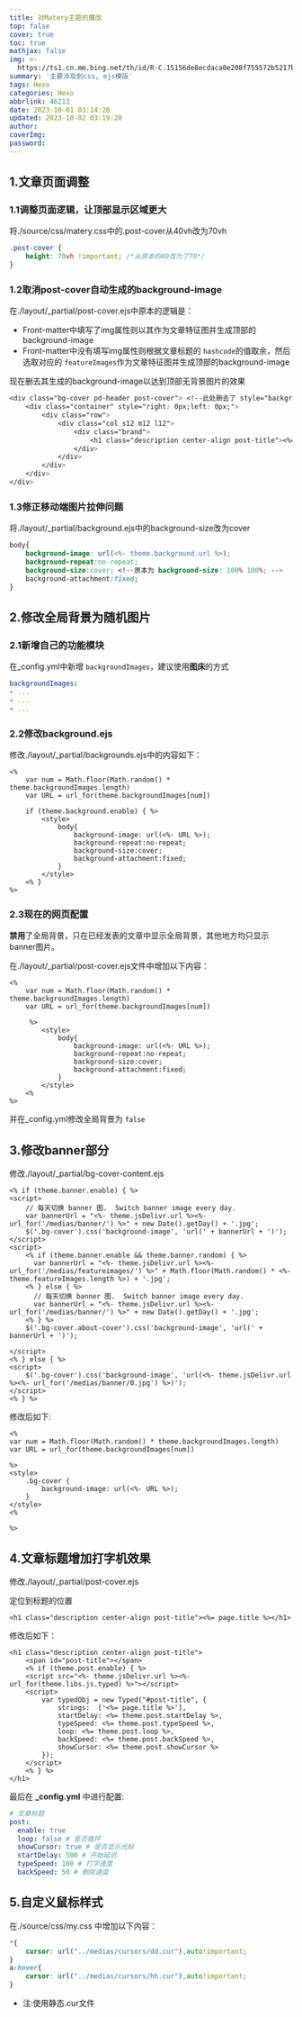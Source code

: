 ```yaml
---
title: 对Matery主题的魔改
top: false
cover: true
toc: true
mathjax: false
img: >-
  https://ts1.cn.mm.bing.net/th/id/R-C.15156de8ecdaca0e208f755572b5217b?rik=SCL92Je0wYHVXg&riu=http%3a%2f%2fheibanbai.com.cn%2fimg%2fhexo.png&ehk=VywdH%2f1oS1u8iXWWEm11T%2bm0ntJ9pczrqS%2bktzxU3Mo%3d&risl=&pid=ImgRaw&r=0
summary: '主要涉及到css, ejs模版'
tags: Hexo
categories: Hexo
abbrlink: 46213
date: 2023-10-01 03:14:20
updated: 2023-10-02 03:19:20
author:
coverImg:
password:
---
```

## 1.文章页面调整

### 1.1调整页面逻辑，让顶部显示区域更大

将./source/css/matery.css中的.post-cover从40vh改为70vh

```css
.post-cover {
    height: 70vh !important; /*从原本的40改为了70*/
}
```

### 1.2取消post-cover自动生成的background-image

在./layout/_partial/post-cover.ejs中原本的逻辑是：

- Front-matter中填写了img属性则以其作为文章特征图并生成顶部的background-image
- Front-matter中没有填写img属性则根据文章标题的 `hashcode`的值取余，然后选取对应的 `featureImages`作为文章特征图并生成顶部的background-image

现在删去其生成的background-image以达到顶部无背景图片的效果

```css
<div class="bg-cover pd-header post-cover"> <!--此处删去了 style="background-image: url('<%- featureimg %>')" -->
    <div class="container" style="right: 0px;left: 0px;">
        <div class="row">
            <div class="col s12 m12 l12">
                <div class="brand">
                    <h1 class="description center-align post-title"><%= page.title %></h1>
                </div>
            </div>
        </div>
    </div>
</div>
```

### 1.3修正移动端图片拉伸问题

将./layout/_partial/background.ejs中的background-size改为cover

```css
body{
    background-image: url(<%- theme.background.url %>);
    background-repeat:no-repeat;
    background-size:cover; <!--原本为 background-size: 100% 100%; -->
    background-attachment:fixed;
}
```

## 2.修改全局背景为随机图片

### 2.1新增自己的功能模块

在_config.yml中新增 `backgroundImages`，建议使用**图床**的方式

```yml
backgroundImages:
- ...
- ...
- ...
```

### 2.2修改background.ejs

修改./layout/_partial/backgrounds.ejs中的内容如下：

```ejs
<% 
    var num = Math.floor(Math.random() * theme.backgroundImages.length)
    var URL = url_for(theme.backgroundImages[num])

    if (theme.background.enable) { %>
        <style>
            body{
                background-image: url(<%- URL %>);
                background-repeat:no-repeat;
                background-size:cover;
                background-attachment:fixed;
            }
        </style>
    <% } 
%>
```

### 2.3现在的网页配置

**禁用**了全局背景，只在已经发表的文章中显示全局背景，其他地方均只显示banner图片。

在./layout/_partial/post-cover.ejs文件中增加以下内容：

```ejs
<% 
    var num = Math.floor(Math.random() * theme.backgroundImages.length)
    var URL = url_for(theme.backgroundImages[num])

     %>
        <style>
            body{
                background-image: url(<%- URL %>);
                background-repeat:no-repeat;
                background-size:cover;
                background-attachment:fixed;
            }
        </style>
    <% 
%>
```

并在_config.yml修改全局背景为 `false`

## 3.修改banner部分

修改./layout/_partial/bg-cover-content.ejs

```ejs
<% if (theme.banner.enable) { %>
<script>
    // 每天切换 banner 图.  Switch banner image every day.
    var bannerUrl = "<%- theme.jsDelivr.url %><%- url_for('/medias/banner/') %>" + new Date().getDay() + '.jpg';
    $('.bg-cover').css('background-image', 'url(' + bannerUrl + ')');
</script>
<script>
    <% if (theme.banner.enable && theme.banner.random) { %>
      var bannerUrl = "<%- theme.jsDelivr.url %><%- url_for('/medias/featureimages/') %>" + Math.floor(Math.random() * <%- theme.featureImages.length %>) + '.jpg';
    <% } else { %>
      // 每天切换 banner 图.  Switch banner image every day.
      var bannerUrl = "<%- theme.jsDelivr.url %><%- url_for('/medias/banner/') %>" + new Date().getDay() + '.jpg';
    <% } %>
    $('.bg-cover.about-cover').css('background-image', 'url(' + bannerUrl + ')');

</script>
<% } else { %>
<script>
    $('.bg-cover').css('background-image', 'url(<%- theme.jsDelivr.url %><%- url_for('/medias/banner/0.jpg') %>)');
</script>
<% } %>
```

修改后如下:

```ejs
<% 
var num = Math.floor(Math.random() * theme.backgroundImages.length)
var URL = url_for(theme.backgroundImages[num])

%>
<style>
    .bg-cover {
        background-image: url(<%- URL %>);
    }
</style>
<%

%>
```

## 4.文章标题增加打字机效果

修改./layout/_partial/post-cover.ejs

定位到标题的位置

```ejs
<h1 class="description center-align post-title"><%= page.title %></h1>
```

修改后如下：

```ejs
<h1 class="description center-align post-title">
    <span id="post-title"></span>
    <% if (theme.post.enable) { %>
    <script src="<%- theme.jsDelivr.url %><%- url_for(theme.libs.js.typed) %>"></script>
    <script>
        var typedObj = new Typed("#post-title", {
            strings:  ['<%= page.title %>'],
            startDelay: <%= theme.post.startDelay %>,
            typeSpeed: <%= theme.post.typeSpeed %>,
            loop: <%= theme.post.loop %>,
            backSpeed: <%= theme.post.backSpeed %>,
            showCursor: <%= theme.post.showCursor %>
        });
    </script>
    <% } %>
</h1>
```

最后在 **_config.yml** 中进行配置:

```yaml
# 文章标题
post:
  enable: true
  loop: false # 是否循环
  showCursor: true # 是否显示光标
  startDelay: 500 # 开始延迟
  typeSpeed: 100 # 打字速度
  backSpeed: 50 # 删除速度
```

## 5.自定义鼠标样式

在./source/css/my.css 中增加以下内容：

```css
*{
    cursor: url("../medias/cursors/dd.cur"),auto!important;
}
a:hover{
    cursor: url("../medias/cursors/hh.cur"),auto!important;
}
```

- 注:使用静态.cur文件
